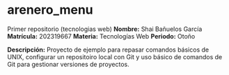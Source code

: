 # arenero_menu
Primer repositorio (tecnologias web)
**Nombre:** Shai Bañuelos García
**Matrícula:** 202319667
**Materia:** Tecnologías Web
**Periodo:** Otoño

**Descripción:** Proyecto de ejemplo para repasar comandos básicos de UNIX, configurar un repositoiro local con Git y uso básico de comandos de Git para gestionar versiones de proyectos.